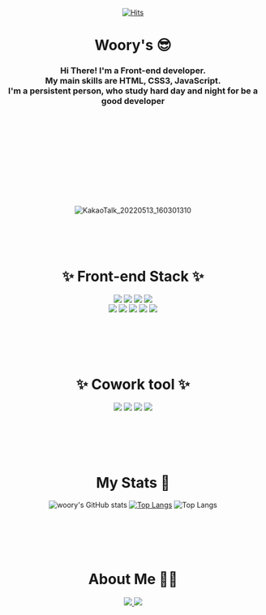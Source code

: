 
<div align="center">
  
  
  
[![Hits](https://hits.seeyoufarm.com/api/count/incr/badge.svg?url=https%3A%2F%2Fgithub.com%2Fwoorykim%2F&count_bg=%238FE1F1&title_bg=%23FD8989&icon=&icon_color=%23E7E7E7&title=hits&edge_flat=false)](https://github.com/woorykim)   

<h1 style="border-bottom:none">Woory's 😎</h1>
  
  
<h3>Hi There! I'm a Front-end developer. <br/>
My main skills are HTML, CSS3, JavaScript. <br/>
I'm a persistent person, who study hard day and night for be a good developer</h3>
  
<br><br><br><br><br><br>




<br><br><br>
 

![KakaoTalk_20220513_160301310](https://user-images.githubusercontent.com/89957988/168231556-1426564d-0560-4311-9dc4-6ab4fe33c911.jpg)

  <br><br><br>
 
 <h1>✨ Front-end Stack ✨</h1>

 
  <img src="https://img.shields.io/badge/HTML-E34F26?style=flat&logo=HTML5&logoColor=white"/>
  <img src="https://img.shields.io/badge/CSS3-F7DF1E?style=flat&logo=CSS3&logoColor=white"/>
  <img src="https://img.shields.io/badge/JAVASCRIPT-1572B6?style=flat&logo=JAVASCRIPT&logoColor=FF7800"/>
  <img src="https://img.shields.io/badge/jQuery-68BC71?style=flat&logo=jQuery&logoColor=white"/><br/>
  <img src="https://img.shields.io/badge/VScode-31C48D?style=flat&logo=VScode&logoColor=16A5F3"/>
  <img src="https://img.shields.io/badge/ESLint-4B32C3?style=flat&logo=ESLint&logoColor=FF61F6"/>
  <img src="https://img.shields.io/badge/npm-CB3837?style=flat&logo=npm&logoColor=35BF5C"/>
  <img src="https://img.shields.io/badge/React-61DAFB?style=flat&logo=React&logoColor=white"/>
  <img src="https://img.shields.io/badge/Redux-9999FF?style=flat&logo=Redux&logoColor=black"/>
 
<br><br><br><br>
 
 
 <h1>✨ Cowork tool ✨</h1>
  <img src="https://img.shields.io/badge/GitHub-81717?style=flat&logo=GitHub&logoColor=CC6699"/>
  <img src="https://img.shields.io/badge/Notion-00148C?style=flat&logo=Notion&logoColor=white"/>
  <img src="https://img.shields.io/badge/Slack-4A154B?style=flat&logo=Slack&logoColor=white"/>
  <img src="https://img.shields.io/badge/Postman-FF6C37?style=flat&logo=Postman&logoColor=white"/>

 <br><br><br><br>
 
 <h1>My Stats 🧐</h2>

 ![woory's GitHub stats](https://github-readme-stats.vercel.app/api?username=woorykim&show_icons=true&theme=flag-india)
 [![Top Langs](https://github-readme-stats.vercel.app/api/top-langs/?username=woorykim)](https://github.com/woorykim/github-readme-stats)
 ![Top Langs](https://github-readme-stats.vercel.app/api/top-langs/?username=woorykim&layout=compact&theme=flag-india)

 <br><br><br><br>
 
  <h1>About Me 👩‍⚕️</h2>
   <a href="https://velog.io/@wor0927" target="blank">
    <img src="https://img.shields.io/badge/velog-20C997?style=flat&logo=velog&logoColor=white"/>
   </a>
    <a href="https://velog.io/@wor0927" target="blank">
    <img src="https://img.shields.io/badge/Notion-000000?style=flat-square&logo=Notion&logoColor=white"/>
   </a>
 
 <br><br><br><br>
</div>

